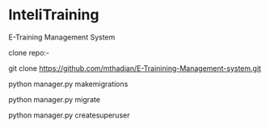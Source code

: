 # InteliTraining
E-Training Management System


clone repo:-

git clone https://github.com/mthadian/E-Trainining-Management-system.git

python manager.py makemigrations

python manager.py migrate

python manager.py createsuperuser

